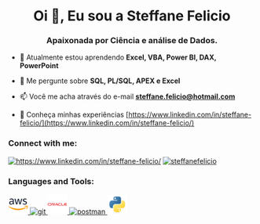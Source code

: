 <h1 align="center">Oi 👋, Eu sou a Steffane Felicio</h1>
<h3 align="center">Apaixonada por Ciência e análise de Dados.</h3>

- 🌱 Atualmente estou aprendendo **Excel, VBA, Power BI, DAX, PowerPoint**

- 💬 Me pergunte sobre **SQL, PL/SQL, APEX e Excel**

- 📫 Você me acha através do e-mail **steffane.felicio@hotmail.com**

- 📄 Conheça minhas experiências [https://www.linkedin.com/in/steffane-felicio/](https://www.linkedin.com/in/steffane-felicio/)

<h3 align="left">Connect with me:</h3>
<p align="left">
<a href="https://linkedin.com/in/https://www.linkedin.com/in/steffane-felicio/" target="blank"><img align="center" src="https://raw.githubusercontent.com/rahuldkjain/github-profile-readme-generator/master/src/images/icons/Social/linked-in-alt.svg" alt="https://www.linkedin.com/in/steffane-felicio/" height="30" width="40" /></a>
<a href="https://instagram.com/steffanefelicio" target="blank"><img align="center" src="https://raw.githubusercontent.com/rahuldkjain/github-profile-readme-generator/master/src/images/icons/Social/instagram.svg" alt="steffanefelicio" height="30" width="40" /></a>
</p>

<h3 align="left">Languages and Tools:</h3>
<p align="left"> <a href="https://aws.amazon.com" target="_blank" rel="noreferrer"> <img src="https://raw.githubusercontent.com/devicons/devicon/master/icons/amazonwebservices/amazonwebservices-original-wordmark.svg" alt="aws" width="40" height="40"/> </a> <a href="https://git-scm.com/" target="_blank" rel="noreferrer"> <img src="https://www.vectorlogo.zone/logos/git-scm/git-scm-icon.svg" alt="git" width="40" height="40"/> </a> <a href="https://www.oracle.com/" target="_blank" rel="noreferrer"> <img src="https://raw.githubusercontent.com/devicons/devicon/master/icons/oracle/oracle-original.svg" alt="oracle" width="40" height="40"/> </a> <a href="https://postman.com" target="_blank" rel="noreferrer"> <img src="https://www.vectorlogo.zone/logos/getpostman/getpostman-icon.svg" alt="postman" width="40" height="40"/> </a> <a href="https://www.python.org" target="_blank" rel="noreferrer"> <img src="https://raw.githubusercontent.com/devicons/devicon/master/icons/python/python-original.svg" alt="python" width="40" height="40"/> </a> </p>


<!--
**steffanenfelicio/steffanenfelicio** is a ✨ _special_ ✨ repository because its `README.md` (this file) appears on your GitHub profile.

Here are some ideas to get you started:

- 🔭 I’m currently working on ...
- 🌱 I’m currently learning ...
- 👯 I’m looking to collaborate on ...
- 🤔 I’m looking for help with ...
- 💬 Ask me about ...
- 📫 How to reach me: ...
- 😄 Pronouns: ...
- ⚡ Fun fact: ...
-->
